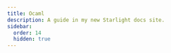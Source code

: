 ```yaml
---
title: Ocaml
description: A guide in my new Starlight docs site.
sidebar:
  order: 14
  hidden: true
---
```

